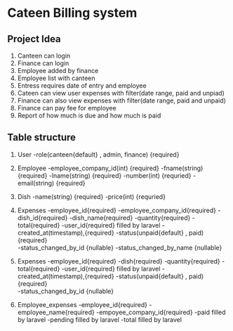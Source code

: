 # Cateen Billing system

## Project Idea
1. Canteen can login
2. Finance can login
3. Employee added by finance
4. Employee list with canteen
5. Entress requires date of entry and employee
6. Cateen can view user expenses with filter(date range, paid and unpiad)
7. Finance can also view expenses with filter(date range, paid and unpaid)
8. Finance can pay fee for employee
9. Report of how much is due and how much is paid

## Table structure
1. User
    -role(canteen{default} , admin, finance) {required}

2. Employee
    -employee_company_id(int) {required}
    -fname(string) {required}
    -lname(string) {required}
    -number(int) {requried}
    -email(string) {required}

3. Dish
    -name(string) {required}
    -price(int) {requried}

4. Expenses
    -employee_id{required}
     -employee_company_id{required}
    -dish_id{required}
    -dish_name{required}
    -quantity{required}
    -total{required}
    -user_id{required} filled by laravel
    -created_at(timestamp),{required}
    -status(unpaid{default} , paid) {required}  
    -status_changed_by_id  {nullable}
    -status_changed_by_name {nullable}

4. Expenses
    -employee_id{required}
    -dish{required}
    -quantity{required}
    -total{required}
    -user_id{required} filled by laravel
    -created_at(timestamp),{required}
    -status(unpaid{default} , paid) {required}  
    -status_changed_by_id  {nullable}

5. Employee_expenses
    -employee_id{required}
    -employee_name{required}
    -empoyee_company_id{required}
    -paid filled by laravel
    -pending filled by laravel
    -total filled by laravel

    



    
